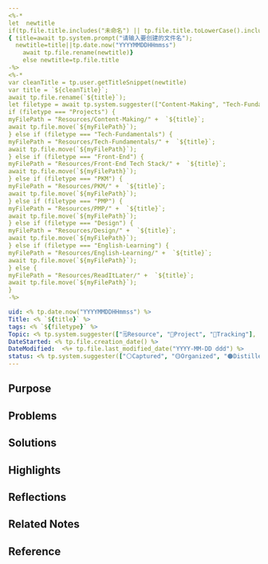 ```yaml
---
<%-* 
let  newtitle
if(tp.file.title.includes("未命名") || tp.file.title.toLowerCase().includes("untitled")) 
{ title=await tp.system.prompt("请输入要创建的文件名");
  newtitle=title||tp.date.now("YYYYMMDDHHmmss")
	await tp.file.rename(newtitle)}
	else newtitle=tp.file.title
-%>
<%-*
var cleanTitle = tp.user.getTitleSnippet(newtitle) 
var title = `${cleanTitle}`;
await tp.file.rename(`${title}`);
let filetype = await tp.system.suggester(["Content-Making", "Tech-Fundamentals", "Front-End", "PKM", "PMP", "Design","English-Learning"], ["Content-Making", "Tech-Fundamentals", "Front-End", "PKM", "PMP", "Design","English-Learning"], false, "路径放到哪里？") 
if (filetype === "Projects") { 
myFilePath = "Resources/Content-Making/" +  `${title}`;
await tp.file.move(`${myFilePath}`);
} else if (filetype === "Tech-Fundamentals") { 
myFilePath = "Resources/Tech-Fundamentals/" +  `${title}`;
await tp.file.move(`${myFilePath}`);
} else if (filetype === "Front-End") { 
myFilePath = "Resources/Front-End Tech Stack/" +  `${title}`;
await tp.file.move(`${myFilePath}`);
} else if (filetype === "PKM") { 
myFilePath = "Resources/PKM/" +  `${title}`;
await tp.file.move(`${myFilePath}`);
} else if (filetype === "PMP") { 
myFilePath = "Resources/PMP/" +  `${title}`;
await tp.file.move(`${myFilePath}`);
} else if (filetype === "Design") { 
myFilePath = "Resources/Design/" +  `${title}`;
await tp.file.move(`${myFilePath}`);
} else if (filetype === "English-Learning") { 
myFilePath = "Resources/English-Learning/" +  `${title}`;
await tp.file.move(`${myFilePath}`);
} else { 
myFilePath = "Resources/ReadItLater/" +  `${title}`;
await tp.file.move(`${myFilePath}`);
}
-%>

uid: <% tp.date.now("YYYYMMDDHHmmss") %> 
Title: <% `${title}` %> 
tags: <% `${filetype}` %>
Topic: <% tp.system.suggester(["🗒️Resource", "🚀Project", "💪Tracking"], ["🗒️Resource", "🚀Project", "💪Tracking"]) %> 
DateStarted: <% tp.file.creation_date() %>
DateModified:  <%+ tp.file.last_modified_date("YYYY-MM-DD ddd") %>
status: <% tp.system.suggester(["⚪Captured", "🟡Organized", "🟠Distilled","🟢Published","🔵Archived"], ["⚪Captured", "🟡Organized", "🟠Distilled", "🟢Published", "🔵Archived"]) %>
---
```


## Purpose

## Problems

## Solutions

## Highlights

## Reflections

## Related Notes

## Reference
